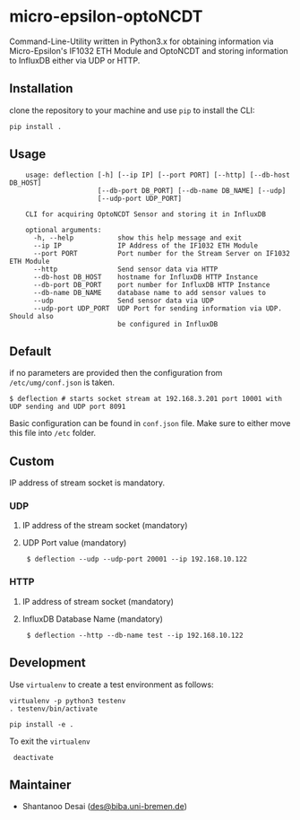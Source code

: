 # micro-epsilon-optoNCDT


Command-Line-Utility written in Python3.x for obtaining information via
Micro-Epsilon's IF1032 ETH Module and OptoNCDT
and storing information to InfluxDB either via UDP or HTTP.


## Installation

clone the repository to your machine and use `pip` to install the CLI:

    pip install .

## Usage


```
    usage: deflection [-h] [--ip IP] [--port PORT] [--http] [--db-host DB_HOST]
                      [--db-port DB_PORT] [--db-name DB_NAME] [--udp]
                      [--udp-port UDP_PORT]

    CLI for acquiring OptoNCDT Sensor and storing it in InfluxDB

    optional arguments:
      -h, --help           show this help message and exit
      --ip IP              IP Address of the IF1032 ETH Module
      --port PORT          Port number for the Stream Server on IF1032 ETH Module
      --http               Send sensor data via HTTP
      --db-host DB_HOST    hostname for InfluxDB HTTP Instance
      --db-port DB_PORT    port number for InfluxDB HTTP Instance
      --db-name DB_NAME    database name to add sensor values to
      --udp                Send sensor data via UDP
      --udp-port UDP_PORT  UDP Port for sending information via UDP. Should also
                           be configured in InfluxDB
```

## Default

if no parameters are provided then the configuration from `/etc/umg/conf.json`
is taken.

    $ deflection # starts socket stream at 192.168.3.201 port 10001 with UDP sending and UDP port 8091

Basic configuration can be found in `conf.json` file. Make sure to either move this file into `/etc` folder.

## Custom
IP address of stream socket is mandatory.

### UDP
1. IP address of the stream socket (mandatory)

2. UDP Port value (mandatory)

        $ deflection --udp --udp-port 20001 --ip 192.168.10.122


### HTTP
1. IP address of stream socket (mandatory)

2. InfluxDB Database Name (mandatory)


        $ deflection --http --db-name test --ip 192.168.10.122

## Development

Use `virtualenv` to create a test environment as follows:

    virtualenv -p python3 testenv
    . testenv/bin/activate

    pip install -e .

To exit the `virtualenv`

     deactivate

## Maintainer

* Shantanoo Desai (des@biba.uni-bremen.de)
